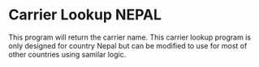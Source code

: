 # Carrier Lookup NEPAL

This program will return the carrier name. This carrier lookup program is only designed for country Nepal but can be modified to use for most of other countries using samilar logic.
